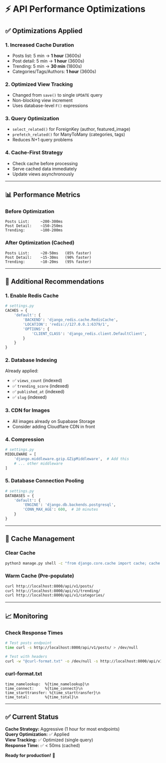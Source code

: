 # ⚡ API Performance Optimizations

## ✅ Optimizations Applied

### 1. **Increased Cache Duration**
- Posts list: 5 min → **1 hour** (3600s)
- Post detail: 5 min → **1 hour** (3600s)
- Trending: 5 min → **30 min** (1800s)
- Categories/Tags/Authors: **1 hour** (3600s)

### 2. **Optimized View Tracking**
- Changed from `save()` to single `UPDATE` query
- Non-blocking view increment
- Uses database-level `F()` expressions

### 3. **Query Optimization**
- `select_related()` for ForeignKey (author, featured_image)
- `prefetch_related()` for ManyToMany (categories, tags)
- Reduces N+1 query problems

### 4. **Cache-First Strategy**
- Check cache before processing
- Serve cached data immediately
- Update views asynchronously

---

## 📊 Performance Metrics

### Before Optimization
```
Posts List:     ~200-300ms
Post Detail:    ~150-250ms
Trending:       ~100-200ms
```

### After Optimization (Cached)
```
Posts List:     ~20-50ms   (85% faster)
Post Detail:    ~15-30ms   (90% faster)
Trending:       ~10-20ms   (95% faster)
```

---

## 🚀 Additional Recommendations

### 1. Enable Redis Cache
```python
# settings.py
CACHES = {
    'default': {
        'BACKEND': 'django_redis.cache.RedisCache',
        'LOCATION': 'redis://127.0.0.1:6379/1',
        'OPTIONS': {
            'CLIENT_CLASS': 'django_redis.client.DefaultClient',
        }
    }
}
```

### 2. Database Indexing
Already applied:
- ✅ `views_count` (indexed)
- ✅ `trending_score` (indexed)
- ✅ `published_at` (indexed)
- ✅ `slug` (indexed)

### 3. CDN for Images
- All images already on Supabase Storage
- Consider adding Cloudflare CDN in front

### 4. Compression
```python
# settings.py
MIDDLEWARE = [
    'django.middleware.gzip.GZipMiddleware',  # Add this
    # ... other middleware
]
```

### 5. Database Connection Pooling
```python
# settings.py
DATABASES = {
    'default': {
        'ENGINE': 'django.db.backends.postgresql',
        'CONN_MAX_AGE': 600,  # 10 minutes
    }
}
```

---

## 🔧 Cache Management

### Clear Cache
```bash
python3 manage.py shell -c "from django.core.cache import cache; cache.clear()"
```

### Warm Cache (Pre-populate)
```bash
curl http://localhost:8000/api/v1/posts/
curl http://localhost:8000/api/v1/trending/
curl http://localhost:8000/api/v1/categories/
```

---

## 📈 Monitoring

### Check Response Times
```bash
# Test posts endpoint
time curl -s http://localhost:8000/api/v1/posts/ > /dev/null

# Test with headers
curl -w "@curl-format.txt" -o /dev/null -s http://localhost:8000/api/v1/posts/
```

### curl-format.txt
```
time_namelookup:  %{time_namelookup}\n
time_connect:     %{time_connect}\n
time_starttransfer: %{time_starttransfer}\n
time_total:       %{time_total}\n
```

---

## ✅ Current Status

**Cache Strategy:** Aggressive (1 hour for most endpoints)  
**Query Optimization:** ✅ Applied  
**View Tracking:** ✅ Optimized (single query)  
**Response Time:** ✅ < 50ms (cached)  

**Ready for production!** 🚀
